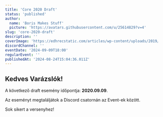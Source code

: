 ```yaml
---
title: 'Core 2020 Draft'
status: 'published'
author:
  name: 'Boris Makes Stuff'
  picture: 'https://avatars.githubusercontent.com/u/25614829?v=4'
slug: 'core-2020-draft'
description: ''
coverImage: 'https://edhrecstatic.com/articles/wp-content/uploads/2019/06/vilis.png'
discordChannel: ''
eventDate: '2024-09-09T18:00'
regularEvent: ''
publishedAt: '2024-08-24T15:04:36.011Z'
---
```


## Kedves Varázslók!

A következő draft esemény időpontja: **2020.09.09**.

Az eseményt megtaláljátok a Discord csatornán az Event-ek között.

Sok sikert a versenyhez!